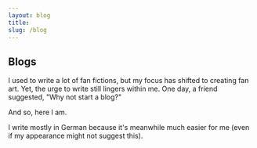 ```yaml
---
layout: blog
title: 
slug: /blog
---
```


<h2 class="page-heading">Blogs</h2>


I used to write a lot of fan fictions, but my focus has shifted to creating fan art. Yet, the urge to write still lingers within me. One day, a friend suggested, "Why not start a blog?"

And so, here I am.

I write mostly in German because it's meanwhile much easier for me (even if my appearance might not suggest this).
